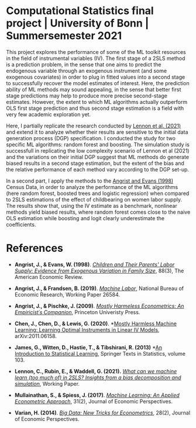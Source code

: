 # Computational Statistics final project | University of Bonn | Summersemester 2021 

This project explores the performance of some of the ML toolkit resources in the field of instrumental variables (IV). The first stage of a 2SLS method is a prediction problem, in the sense that one aims to predict the endogenous variable  through an exogenous instrument (and some exogenous covariates) in order to plug in fitted values into a second stage to successfully recover the model estimates of interest. Here, the prediction ability of ML methods may sound appealing, in the sense that better first stage predictions may help to produce more precise second-stage estimates. However, the extent to which ML algorithms actually outperform OLS first stage prediction and thus second stage estimation is a field with very few academic exploration yet.

Here, I partially replicate the research conducted by [Lennon et al. (2021)](https://scholar.google.com/citations?view_op=view_citation&hl=en&user=EbWudV0AAAAJ&alert_preview_top_rm=2&citation_for_view=EbWudV0AAAAJ:ufrVoPGSRksC) and extend it to analyze whether their results are sensitive to the initial data generation process (DGP) specification.  I conducted the study for two specific ML algorithms: random forest and boosting. The simulation study is successfull in replicating the low complexity scenario of Lennon et al (2021) and the variations on their initial DGP suggest that ML methods do generate biased results in a second stage estimation, but the extent of the bias and the relative performance of each method vary according to the DGP set-up.

In a second part, I apply the methods to the [Angrist and Evans (1998)](https://www.jstor.org/stable/116844) Census Data, in order to analyze the performance of the ML algorithms (here random forest, boosted trees and logistic regression) when compared to 2SLS estimations of the effect of childbearing on women labor supply. The results show that, using the IV estimate as a benchmark, nonlinear methods yield biased results, where random forest comes close to the naive OLS estimation while boosting and logit clearly underestimate the coefficients.

# References <a class="anchor" id="ref"></a>

* **Angrist, J., & Evans, W. (1998)**. *[Children and Their Parents' Labor Supply: Evidence from Exogenous Variation in Family Size](https://www.jstor.org/stable/116844)*, 88(3), The American Economic Review.

* **Angrist, J., & Frandsen, B. (2019)**. *[Machine Labor](https://www.nber.org/papers/w26584)*, National Bureau of Economic Research, Working Paper 26584.

* **Angrist, J., & Pischke, J. (2009)**. *[Mostly Harmeless Econometrics: An Empiricist´s Companion](https://www.mostlyharmlesseconometrics.com/)*, Princeton Univeristy Press.

* **Chen, J., Chen, D., & Lewis, G. (2020)**. *[Mostly Harmless Machine Learning: Learning Optimal Instruments in Linear IV Models](https://arxiv.org/abs/2011.06158), 	arXiv:2011.06158.

* **James, G., Witten, D., Hastie, T., & Tibshirani, R. (2013)** *[An Introduction to Statistical Learning](https://link.springer.com/book/10.1007/978-1-4614-7138-7), Springer Texts in Statistics, volume 103.

* **Lennon, C., Rubin, E., & Waddell, G. (2021).** *[What can we machine learn (too much of) in 2SLS?
Insights from a bias decomposition and simulation](https://scholar.google.com/citations?view_op=view_citation&hl=en&user=EbWudV0AAAAJ&alert_preview_top_rm=2&citation_for_view=EbWudV0AAAAJ:ufrVoPGSRksC)*, Working Paper.

* **Mullainathan, S., & Spiess, J. (2017)**. *[Machine Learning: An Applied Econometric Approach](https://www.aeaweb.org/articles?id=10.1257/jep.31.2.87)*, 31(2), Journal of Economic Perspectives.

* **Varian, H. (2014)**. *[Big Data: New Tricks for Econometrics](https://www.aeaweb.org/articles?id=10.1257/jep.28.2.3)*, 28(2), Journal of Economic Perspectives.
